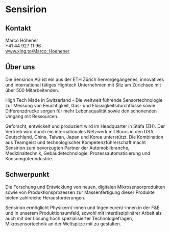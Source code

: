 # Sensirion
## Kontakt

Marco Höhener  
+41 44 927 11 96  
www.xing.to/Marco_Hoehener

## Über uns

Die Sensirion AG ist ein aus der ETH Zürich hervorgegangenes, innovatives und international tätiges Hightech Unternehmen mit Sitz am Zürichsee mit über 500 Mitarbeitenden.  
  
High Tech Made in Switzerland - Die weltweit führende Sensortechnologie zur Messung von Feuchtigkeit, Gas- und Flüssigkeitsdurchflüsse sowie Differenzdrucke sorgen für mehr Lebensqualität sowie den schonenden Umgang mit Ressourcen.  
  
Geforscht, entwickelt und produziert wird im Headquarter in Stäfa (ZH). Der Vertrieb wird durch ein internationales Netzwerk mit Büros in den USA, Deutschland, China, Taiwan, Japan und Korea unterstützt. Die Kombination aus Teamgeist und technologischer Kompetenzführerschaft macht Sensirion zum bevorzugten Partner der Automobilbranche, Medizinaltechnik, Gebäudetechnologie, Prozessautomatisierung und Konsumgüterindustrie.

## Schwerpunkt

Die Forschung und Entwicklung von neuen, digitalen Mikrosensorprodukten sowie von Produktionsprozessen zur Massenfertigung dieser Produkte bieten zahlreiche Herausforderungen.  
  
Sensirion ermöglicht Physikern/-innen und Ingenieuren/-innen in der F&E und in unserem Produktionsumfeld, sowohl mit interdisziplinärer Arbeit als auch mit der Lösung hoch spezialisierter Technologiefragen, Mikrosensortechnik an der Weltspitze mit zu gestalten.